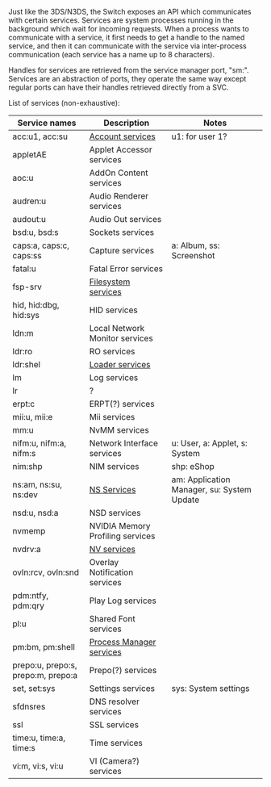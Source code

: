 Just like the 3DS/N3DS, the Switch exposes an API which communicates
with certain services. Services are system processes running in the
background which wait for incoming requests. When a process wants to
communicate with a service, it first needs to get a handle to the named
service, and then it can communicate with the service via inter-process
communication (each service has a name up to 8 characters).

Handles for services are retrieved from the service manager port, "sm:".
Services are an abstraction of ports, they operate the same way except
regular ports can have their handles retrieved directly from a SVC.

List of services
(non-exhaustive):

| Service names                      | Description                                                            | Notes                                      |
| ---------------------------------- | ---------------------------------------------------------------------- | ------------------------------------------ |
| acc:u1, acc:su                     | [Account services](Account%20services.md "wikilink")                   | u1: for user 1?                            |
| appletAE                           | Applet Accessor services                                               |                                            |
| aoc:u                              | AddOn Content services                                                 |                                            |
| audren:u                           | Audio Renderer services                                                |                                            |
| audout:u                           | Audio Out services                                                     |                                            |
| bsd:u, bsd:s                       | Sockets services                                                       |                                            |
| caps:a, caps:c, caps:ss            | Capture services                                                       | a: Album, ss: Screenshot                   |
| fatal:u                            | Fatal Error services                                                   |                                            |
| fsp-srv                            | [Filesystem services](Filesystem%20services.md "wikilink")             |                                            |
| hid, hid:dbg, hid:sys              | HID services                                                           |                                            |
| ldn:m                              | Local Network Monitor services                                         |                                            |
| ldr:ro                             | RO services                                                            |                                            |
| ldr:shel                           | [Loader services](Loader%20services.md "wikilink")                     |                                            |
| lm                                 | Log services                                                           |                                            |
| lr                                 | ?                                                                      |                                            |
| erpt:c                             | ERPT(?) services                                                       |                                            |
| mii:u, mii:e                       | Mii services                                                           |                                            |
| mm:u                               | NvMM services                                                          |                                            |
| nifm:u, nifm:a, nifm:s             | Network Interface services                                             | u: User, a: Applet, s: System              |
| nim:shp                            | NIM services                                                           | shp: eShop                                 |
| ns:am, ns:su, ns:dev               | [NS Services](NS%20Services.md "wikilink")                             | am: Application Manager, su: System Update |
| nsd:u, nsd:a                       | NSD services                                                           |                                            |
| nvmemp                             | NVIDIA Memory Profiling services                                       |                                            |
| nvdrv:a                            | [NV services](NV%20services.md "wikilink")                             |                                            |
| ovln:rcv, ovln:snd                 | Overlay Notification services                                          |                                            |
| pdm:ntfy, pdm:qry                  | Play Log services                                                      |                                            |
| pl:u                               | Shared Font services                                                   |                                            |
| pm:bm, pm:shell                    | [Process Manager services](Process%20Manager%20services.md "wikilink") |                                            |
| prepo:u, prepo:s, prepo:m, prepo:a | Prepo(?) services                                                      |                                            |
| set, set:sys                       | Settings services                                                      | sys: System settings                       |
| sfdnsres                           | DNS resolver services                                                  |                                            |
| ssl                                | SSL services                                                           |                                            |
| time:u, time:a, time:s             | Time services                                                          |                                            |
| vi:m, vi:s, vi:u                   | VI (Camera?) services                                                  |                                            |
